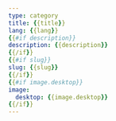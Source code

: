 ```yaml
---
type: category
title: {{title}}
lang: {{lang}}
{{#if description}}
description: {{description}}
{{/if}}
{{#if slug}}
slug: {{slug}}
{{/if}}
{{#if image.desktop}}
image:
  desktop: {{image.desktop}}
{{/if}}
---
```

